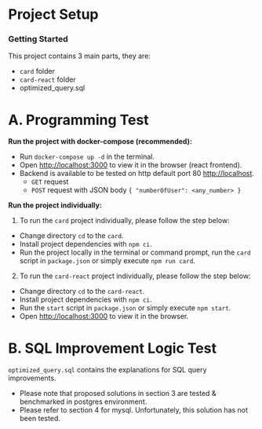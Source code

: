 # Project Setup

### Getting Started

This project contains 3 main parts, they are:

- `card` folder
- `card-react` folder
- optimized_query.sql

# A. Programming Test

**Run the project with docker-compose (recommended):**

- Run `docker-compose up -d` in the terminal.
- Open [http://localhost:3000](http://localhost:3000) to view it in the browser (react frontend).
- Backend is available to be tested on http default port 80 [http://localhost](http://localhost).
  - `GET` request
  - `POST` request with JSON body `{ "numberOfUser": <any_number> }`

**Run the project individually:**

1. To run the `card` project individually, please follow the step below:

- Change directory `cd` to the `card`.
- Install project dependencies with `npm ci`.
- Run the project locally in the terminal or command prompt, run the `card` script in `package.json` or simply execute `npm run card`.

2. To run the `card-react` project individually, please follow the step below:

- Change directory `cd` to the `card-react`.
- Install project dependencies with `npm ci`.
- Run the `start` script in `package.json` or simply execute `npm start`.
- Open [http://localhost:3000](http://localhost:3000) to view it in the browser.

# B. SQL Improvement Logic Test

`optimized_query.sql` contains the explanations for SQL query improvements.

- Please note that proposed solutions in section 3 are tested & benchmarked in postgres environment.
- Please refer to section 4 for mysql. Unfortunately, this solution has not been tested.
